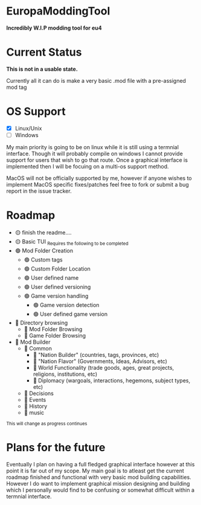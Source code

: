 # EuropaModdingTool
**Incredibly W.I.P modding tool for eu4**
# Current Status
**This is not in a usable state.**

Currently all it can do is make a very basic .mod file with a pre-assigned mod tag

# OS Support
- [x] Linux/Unix
- [ ] Windows

My main priority is going to be on linux while it is still using a termnial interface. Though it will probably compile on windows I cannot provide support for users that wish to go that route. Once a graphical interface is implemented then I will be focuing on a multi-os support method.

MacOS will not be officially supported by me, however if anyone wishes to implement MacOS specific fixes/patches feel free to fork or submit a bug report in the issue tracker.

# Roadmap

- :yellow_circle: finish the readme....
- :yellow_circle: Basic TUI
  <sub>Requires the following to be completed</sub>
- :green_circle: Mod Folder Creation
  - :green_circle: Custom tags
  - :green_circle: Custom Folder Location
  - :green_circle: User defined name
  - :green_circle: User defined versioning
  - :green_circle: Game version handling
    - :green_circle: Game version detection
    - :green_circle: User defined game version
- :red_circle: Directory browsing
  - :red_circle: Mod Folder Browsing
  - :red_circle: Game Folder Browsing
- :red_circle: Mod Builder
  - :red_circle: Common
    - :red_circle: "Nation Builder" (countries, tags, provinces, etc)
    - :red_circle: "Nation Flavor" (Governments, Ideas, Advisors, etc)
    - :red_circle: World Functionality (trade goods, ages, great projects, religions, institutions, etc)
    - :red_circle: Diplomacy (wargoals, interactions, hegemons, subject types, etc)
  - :red_circle: Decisions
  - :red_circle: Events
  - :red_circle: History
  - :red_circle: music

<sub>This will change as progress continues</sub>

# Plans for the future

Eventually I plan on having a full fledged graphical interface however at this point it is far out of my scope. My main goal is to atleast get the current roadmap finished and functional with very basic mod building capabilities. However I do want to implement graphical mission designing and building which I personally would find to be confusing or somewhat difficult within a termnial interface.
